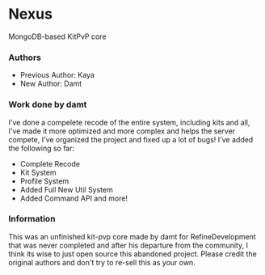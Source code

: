 # Nexus
MongoDB-based KitPvP core

### Authors
* Previous Author: Kaya
* New Author: Damt

### Work done by damt
I've done a compelete recode of the entire system, including kits and all, I've made it more optimized and more complex and helps the server compete, I've organized the project and fixed up a lot of bugs! I've added the following so far:
* Complete Recode
* Kit System
* Profile System
* Added Full New Util System
* Added Command API and more!
### Information
This was an unfinished kit-pvp core made by damt for RefineDevelopment that was never completed and after his departure from the community, I think its wise to just open source this abandoned project. Please credit the original authors and don't try to re-sell this as your own.
